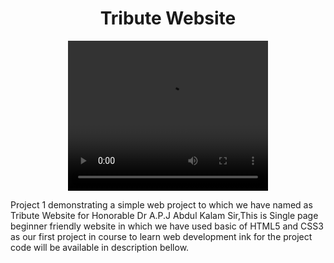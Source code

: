 <!DOCTYPE html>
<html lang="en">
<head>
    <meta charset="UTF-8">
    <meta http-equiv="X-UA-Compatible" content="IE=edge">
    <meta name="viewport" content="width=device-width, initial-scale=1.0">
    
</head>
<body>
<center>
    <h1>Tribute Website</h1>
    <video width="320" height="240" controls>
        <source src="movie.mp4" type="video/mp4">
        <source src="movie.ogg" type="video/ogg">
        Your browser does not support the video tag.
    </video>
</center>
<p>
 Project 1 demonstrating a simple web project to which we have named as Tribute Website for Honorable Dr A.P.J Abdul Kalam Sir,This is Single page beginner friendly website in which we have used basic of HTML5 and CSS3 as our first project in course to learn web development ink for the project code will be available in description bellow.


    
</body>
</html>